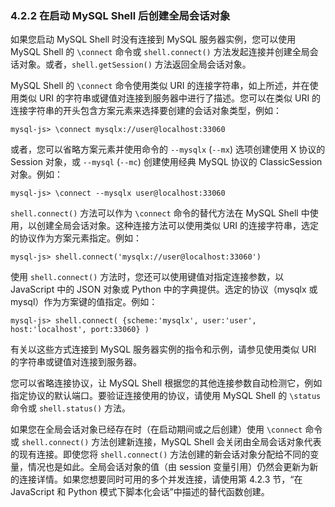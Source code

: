 ### 4.2.2 在启动 MySQL Shell 后创建全局会话对象

如果您启动 MySQL Shell 时没有连接到 MySQL 服务器实例，您可以使用 MySQL Shell 的 `\connect` 命令或 `shell.connect()` 方法发起连接并创建全局会话对象。或者，`shell.getSession()` 方法返回全局会话对象。

MySQL Shell 的 `\connect` 命令使用类似 URI 的连接字符串，如上所述，并在使用类似 URI 的字符串或键值对连接到服务器中进行了描述。您可以在类似 URI 的连接字符串的开头包含方案元素来选择要创建的会话对象类型，例如：

```
mysql-js> \connect mysqlx://user@localhost:33060
```
或者，您可以省略方案元素并使用命令的 `--mysqlx` (`--mx`) 选项创建使用 X 协议的 Session 对象，或 `--mysql` (`--mc`) 创建使用经典 MySQL 协议的 ClassicSession 对象。例如：

```
mysql-js> \connect --mysqlx user@localhost:33060
```
`shell.connect()` 方法可以作为 `\connect` 命令的替代方法在 MySQL Shell 中使用，以创建全局会话对象。这种连接方法可以使用类似 URI 的连接字符串，选定的协议作为方案元素指定。例如：

```
mysql-js> shell.connect('mysqlx://user@localhost:33060')
```
使用 `shell.connect()` 方法时，您还可以使用键值对指定连接参数，以 JavaScript 中的 JSON 对象或 Python 中的字典提供。选定的协议（mysqlx 或 mysql）作为方案键的值指定。例如：

```
mysql-js> shell.connect( {scheme:'mysqlx', user:'user', host:'localhost', port:33060} )
```
有关以这些方式连接到 MySQL 服务器实例的指令和示例，请参见使用类似 URI 的字符串或键值对连接到服务器。

您可以省略连接协议，让 MySQL Shell 根据您的其他连接参数自动检测它，例如指定协议的默认端口。要验证连接使用的协议，请使用 MySQL Shell 的 `\status` 命令或 `shell.status()` 方法。

如果您在全局会话对象已经存在时（在启动期间或之后创建）使用 `\connect` 命令或 `shell.connect()` 方法创建新连接，MySQL Shell 会关闭由全局会话对象代表的现有连接。即使您将 `shell.connect()` 方法创建的新会话对象分配给不同的变量，情况也是如此。全局会话对象的值（由 session 变量引用）仍然会更新为新的连接详情。如果您想要同时可用的多个并发连接，请使用第 4.2.3 节，“在 JavaScript 和 Python 模式下脚本化会话”中描述的替代函数创建。